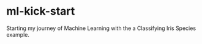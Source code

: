 # ml-kick-start
Starting my journey of Machine Learning with the a Classifying Iris Species example. 
